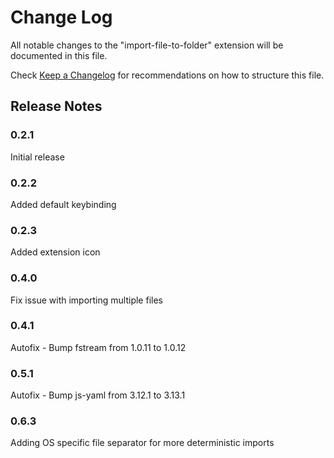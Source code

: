 # Change Log

All notable changes to the "import-file-to-folder" extension will be documented in this file.

Check [Keep a Changelog](http://keepachangelog.com/) for recommendations on how to structure this file.

## Release Notes

### 0.2.1

Initial release

### 0.2.2

Added default keybinding

### 0.2.3

Added extension icon

### 0.4.0

Fix issue with importing multiple files

### 0.4.1

Autofix - Bump fstream from 1.0.11 to 1.0.12

### 0.5.1

Autofix - Bump js-yaml from 3.12.1 to 3.13.1

### 0.6.3

Adding OS specific file separator for more deterministic imports
